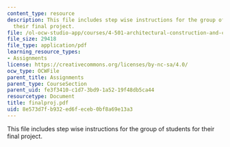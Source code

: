 ```yaml
---
content_type: resource
description: This file includes step wise instructions for the group of students for
  their final project.
file: /ol-ocw-studio-app/courses/4-501-architectural-construction-and-computation-fall-2005/8e573d7fb932ed6feceb0bf8a69e13a3_finalproj.pdf
file_size: 29418
file_type: application/pdf
learning_resource_types:
- Assignments
license: https://creativecommons.org/licenses/by-nc-sa/4.0/
ocw_type: OCWFile
parent_title: Assignments
parent_type: CourseSection
parent_uid: fe3f3410-c1d7-3bd9-1a52-19f48db5ca44
resourcetype: Document
title: finalproj.pdf
uid: 8e573d7f-b932-ed6f-eceb-0bf8a69e13a3
---
```

This file includes step wise instructions for the group of students for their final project.